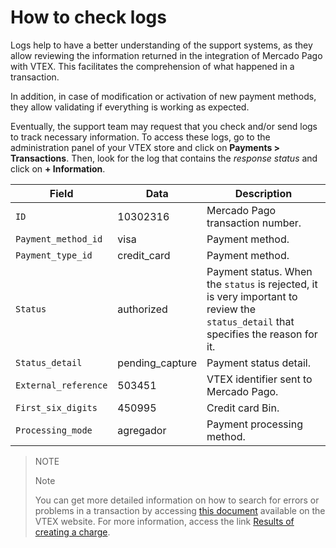#  How to check logs 

Logs help to have a better understanding of the support systems, as they allow reviewing the information returned in the integration of Mercado Pago with VTEX. This facilitates the comprehension of what happened in a transaction. 

In addition, in case of modification or activation of new payment methods, they allow validating if everything is working as expected. 

Eventually, the support team may request that you check and/or send logs to track necessary information. To access these logs, go to the administration panel of your VTEX store and click on **Payments > Transactions**. Then, look for the log that contains the *response status* and click on **+ Information**. 


|Field|Data|Description|
|---|---|---|
|`ID`|10302316|Mercado Pago transaction number.|
|`Payment_method_id`|visa|Payment method.|
|`Payment_type_id`|credit_card|Payment method.|
|`Status`|authorized|Payment status. When the `status` is rejected, it is very important to review the `status_detail` that specifies the reason for it. |
|`Status_detail`|pending_capture|Payment status detail.|
|`External_reference`|503451|VTEX identifier sent to Mercado Pago.|
|`First_six_digits`|450995|Credit card Bin.|
|`Processing_mode`|agregador|Payment processing method.|

> NOTE
>
> Note
>
> You can get more detailed information on how to search for errors or problems in a transaction by accessing [this document](https://help.vtex.com/en/tutorial/checking-for-errors-or-problems-in-a-transaction--3QecZEdmzumGKe8WGmeI8a) available on the VTEX website. For more information, access the link [Results of creating a charge](/developers/en/docs/checkout-api/response-handling/collection-results).
